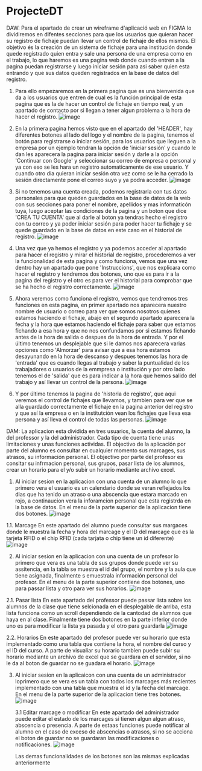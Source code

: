 # ProjecteDT


DAW:
Para el apartado de crear un wireframe d'aplicació web en FIGMA lo dividiremos en difentes secciones para que los usuarios que quieran hacer su registro de fichaje puedan llevar un control de fichaje de ellos mismos.
El objetivo és la creación de un sistema de fichaje para una institución donde quede registrado quien entra y sale una persona de una empresa como en el trabajo, lo que haremos es una pagina web donde cuando entren a la pagina puedan registrarse y luego iniciar sesión para asi saber quien esta entrando y que sus datos queden registrados en la base de datos del registro.

1. Para ello empezaremos en la primera pagina que es una bienvenida que da a los usuarios que entren de cual es la función principal de esta pagina que es la de hacer un control de fichaje en tiempo real, y un apartado de contacto por si llegan a tener algun problema a la hora de hacer el registro.
![image](https://github.com/user-attachments/assets/82459c3b-4af1-422a-87b4-9ff95b324db3)



2. En la primera pagina hemos visto que en el apartado del 'HEADER', hay diferentes botones al lado del logo y el nombre de la pagina, tenemos el botón para registrarse o iniciar sesión, para los usuarios que lleguen a la empresa por un ejemplo tendran la opción de 'iniciar sesión' y cuando le dan les aparecera la pagina para iniciar sesión y darle a la opción 'Continuar con Google' y seleccionar su correo de empresa o personal y ya con eso se les hara un registro automaticamente de ese usuario. Y cuando otro dia quieran iniciar sesión otra vez como se le ha cerrado la sesión directamente pone el correo suyo y ya podra acceder.
![image](https://github.com/user-attachments/assets/66c7a1f0-4067-4251-a766-2d8937a4d39d)



3. Si no tenemos una cuenta creada, podemos registrarla con tus datos personales para que queden guardados en la base de datos de la web con sus secciones para poner el nombre, apellidos y mas informaticón tuya, luego aceptar las condiciones de la pagina y un boton que
  dice 'CREA TU CUENTA' que al darle al boton ya tendras hecho el registro con tu correo y ya poder iniciar sesión para poder hacer tu fichaje y se quede guardado en la base de datos en este caso en el historial de registro.
![image](https://github.com/user-attachments/assets/a7f56ddc-49b3-4d1a-802d-73e6612bc906)




5. Una vez que ya hemos el registro y ya podemos acceder al apartado para hacer el registro y mirar el historial de registro, procederemos a ver la funcionalidad de esta pagina y como funciona, vemos que una vez dentro hay un apartado que pone 'Instruccions', que nos explicara como hacer el registro y tendremos dos botones, uno que es para ir a la pagina del registro y el otro es para ver el historial para comprobar que se ha hecho el registro correctamente.
![image](https://github.com/user-attachments/assets/48324844-408c-4b8e-a8fd-80227f9ef46a)



7. Ahora veremos como funciona el registro, vemos que tendremos tres funciones en esta pagina, en primer apartado nos aparecera nuestro nombre de usuario o correo para ver que somos nosotros quienes estamos haciendo el fichaje, abajo en el segundo apartado aparecera la fecha y la hora que estamos haciendo el fichaje para saber que estamos fichando a esa hora y que no nos confundamos por si estamos fichando antes de la hora de salida o despues de la hora de entrada.
Y por el último tenemos un desplejable que si le damos nos aparecera varias opciones como 'Almorzar' para avisar que a esa hora estamos desayunando en la hora de descanso y despues tenemos las hora de 'entrada' que es cuando llegas al trabajo y saber la puntualidad de los trabajadores o usuarios de la emmpresa o institución y por otro lado tenemos el de 'salida' que es para indicar a la hora que hemos salido del trabajo y así llevar un control de la persona.
![image](https://github.com/user-attachments/assets/1eca636b-a166-445e-8f03-ee322a344219)



8. Y por último tenemos la pagina de 'historia de registro', que aqui veremos el control de fichajes que llevamos, y tambien para ver que se alla guardado correctamente el fichaje en la pagina anterior del registro y que así la empresa o en la institutción vean los fichajes que lleva esa persona y así lleva el control de todas las personas.
![image](https://github.com/user-attachments/assets/fa29ebf5-62c1-4407-8cb0-e3785786534f)




DAM:
La aplicacion esta dividida en tres usuarios, la cuenta del alumno, la del professor y la del administrador. Cada tipo de cuenta tiene unas limitaciones y unas funciones actividas. El objectivo de la aplicación por parte del alumno es consultar en cualquier momento sus marcages, sus atrasos, su información personal. El objectivo por parte del profesor es consltar su infrmacion personal, sus grupos, pasar lista de los alumnos, crear un horario para el y/o subir un horario mediante archivo excel.

1. Al iniciar sesion en la aplicacion con una cuenta de un alumno lo que primero vera el usuario es un calendario donde se veran reflejados los dias que ha tenido un atraso o una abscencia que estara marcado en rojo, a continaucion vera la inforamcion personal que esta registrda en la base de datos. En el menu de la parte superior de la aplicacion tiene dos botones.
  ![image](https://github.com/user-attachments/assets/28a1886b-1515-4eab-b97d-50e86c9f3875)

  1.1. Marcage
   En este apartado del alumno puede consultar sus margaces donde le muestra la fecha y hora del marcage y el ID del marcage que es la tarjeta RFID o el chip RFID (cada tarjata o chip tiene un id diferente)
   ![image](https://github.com/user-attachments/assets/c6b99d87-2b4b-47ba-ad7d-040d00d71612)

2. Al iniciar sesion en la aplicacion con una cuenta de un profesor lo primero que vera es una tabla de sus grupos donde puede ver su assitencia, en la tabla se muestra el id del grupo, el nombre y la aula que tiene asignada, finalmente s emuestrala información personal del profesor. En el menu de la parte superior contiene dos botones, uno para passar lista y otro para ver sus horarios.
  ![image](https://github.com/user-attachments/assets/4b714e26-9509-4a8a-a61a-61eea5a81c6e)

  2.1. Pasar lista
   En este apartado del professor puede passar lista sobre los alumnos de la clase que tiene selcionada en el desplegable de arriba, esta lista funciona como un scroll dependiendo de la cantodad de alumnos que haya en al clase. Finalmente tiene dos botones en la parte inferior donde uno es para modificar la lista ya pasada y el otro para guardarla
   ![image](https://github.com/user-attachments/assets/323ae17e-3b4c-4692-b300-f4088520df1d)
   
  2.2. Horarios
   En este apartado del profesor puede ver su horario que esta implementado como una tabla que contiene la hora, el nombre del curso y el ID del curso. A parte de visualiar su horario tambien puede subir su horario mediante un archivo de excel que se guardara en el servidor, si no le da al boton de guardar no se guadara el horario.
   ![image](https://github.com/user-attachments/assets/4ff6d7c3-4762-463e-b155-53cfd36c5df0)
   
3. Al iniciar sesion en la aplicaicon con una cuenta de un administrador loprimero que se vera es un tabla con todos los marcages más recientes implementado con una tabla que muestra el id y la fecha del marcage. En el menu de la parte superior de la aplicacion tiene tres botones.
  ![image](https://github.com/user-attachments/assets/335c63d3-7557-4a94-a27b-5063feeac273)

   3.1 Editar marcage o modificar
   En este apartado del administrador puede editar el estado de los marcages si tienen algun algun atraso, abscencia o presencia. A parte de estaas funciones puede notificar al alumno en el caso de exceso de abscencias o atrasos, si no se acciona el boton de guardar no se guardaran las modificaciones o notificaciones.
   ![image](https://github.com/user-attachments/assets/84615e49-46ff-41ea-90e0-437be3f863f3)

   Las demas funcionalidades de los botones son las mismas explicadas anteriormente 





